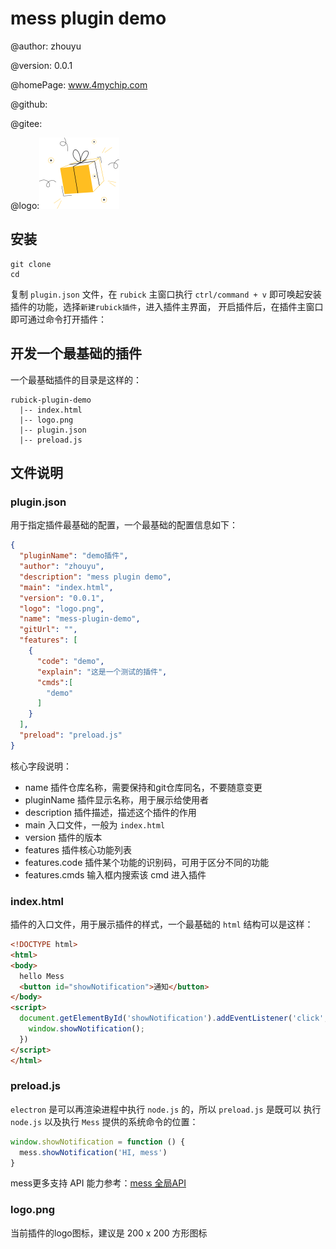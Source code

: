 # mess plugin demo

@author:	zhouyu

@version:	0.0.1

@homePage:	www.4mychip.com

@github:

@gitee:

@logo:![](./logo.png)

## 安装

```
git clone 
cd	
```

复制 `plugin.json` 文件，在 `rubick` 主窗口执行 `ctrl/command + v` 即可唤起安装插件的功能，选择`新建rubick插件`，进入插件主界面，
开启插件后，在插件主窗口即可通过命令打开插件：

## 开发一个最基础的插件

一个最基础插件的目录是这样的：
```
rubick-plugin-demo
  |-- index.html
  |-- logo.png
  |-- plugin.json
  |-- preload.js
```
## 文件说明
### plugin.json
用于指定插件最基础的配置，一个最基础的配置信息如下：
```json
{
  "pluginName": "demo插件",
  "author": "zhouyu",
  "description": "mess plugin demo",
  "main": "index.html",
  "version": "0.0.1",
  "logo": "logo.png",
  "name": "mess-plugin-demo",
  "gitUrl": "",
  "features": [
    {
      "code": "demo",
      "explain": "这是一个测试的插件",
      "cmds":[
        "demo"
      ]
    }
  ],
  "preload": "preload.js"
}
```
核心字段说明：

* name 插件仓库名称，需要保持和git仓库同名，不要随意变更
* pluginName 插件显示名称，用于展示给使用者
* description 插件描述，描述这个插件的作用
* main 入口文件，一般为 `index.html`
* version 插件的版本
* features 插件核心功能列表
* features.code 插件某个功能的识别码，可用于区分不同的功能
* features.cmds 输入框内搜索该 cmd 进入插件

### index.html
插件的入口文件，用于展示插件的样式，一个最基础的 `html` 结构可以是这样：
```html
<!DOCTYPE html>
<html>
<body>
  hello Mess
  <button id="showNotification">通知</button>
</body>
<script>
  document.getElementById('showNotification').addEventListener('click', () => {
    window.showNotification();
  })
</script>
</html>
```

### preload.js
 `electron` 是可以再渲染进程中执行 `node.js` 的，所以 `preload.js` 是既可以
执行 `node.js` 以及执行 `Mess` 提供的系统命令的位置：

```js
window.showNotification = function () {
  mess.showNotification('HI, mess')
}
```
mess更多支持 API 能力参考：[mess 全局API]()

### logo.png
当前插件的logo图标，建议是 200 x 200 方形图标

